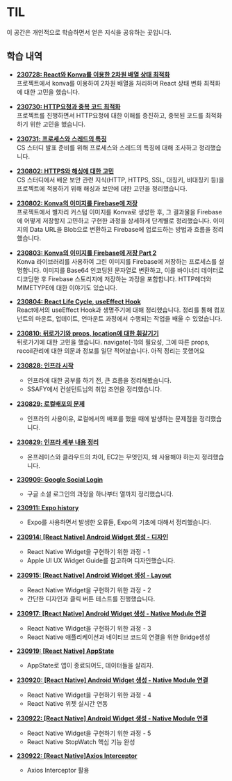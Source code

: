 # TIL

이 공간은 개인적으로 학습하면서 얻은 지식을 공유하는 곳입니다.

## 학습 내역

- **[230728: React와 Konva를 이용한 2차원 배열 상태 최적화](https://github.com/kimmainsain/TIL/blob/master/230728/React_konva.md)**  
  프로젝트에서 konva를 이용하여 2차원 배열을 처리하며 React 상태 변화 최적화에 대한 고민을 했습니다.

- **[230730: HTTP요청과 중복 코드 최적화](https://github.com/kimmainsain/TIL/blob/master/230730/React_HTTP_Callback.md)**  
  프로젝트를 진행하면서 HTTP요청에 대한 이해를 증진하고, 중복된 코드를 최적화하기 위한 고민을 했습니다.

- **[230731: 프로세스와 스레드의 특징](https://github.com/kimmainsain/TIL/blob/master/230731/Process_Thread.md)**  
  CS 스터디 발표 준비를 위해 프로세스와 스레드의 특징에 대해 조사하고 정리했습니다.

- **[230802: HTTPS와 해싱에 대한 고민](https://github.com/kimmainsain/TIL/blob/master/230802/HTTPS_and_Hashing.md)**  
  CS 스터디에서 배운 보안 관련 지식(HTTP, HTTPS, SSL, 대칭키, 비대칭키 등)을 프로젝트에 적용하기 위해 해싱과 보안에 대한 고민을 정리했습니다.

- **[230802: Konva의 이미지를 Firebase에 저장](https://github.com/kimmainsain/TIL/blob/master/230802/Konva_and_Firebase_Storage.md)**  
  프로젝트에서 별자리 커스텀 이미지를 Konva로 생성한 후, 그 결과물을 Firebase에 어떻게 저장할지 고민하고 구현한 과정을 상세하게 단계별로 정리했습니다. 이미지의 Data URL을 Blob으로 변환하고 Firebase에 업로드하는 방법과 흐름을 정리했습니다.

- **[230803: Konva의 이미지를 Firebase에 저장 Part 2](https://github.com/kimmainsain/TIL/blob/master/230803/Firebase_Image_Upload_and_MIME_Types.md)**\
  Konva 라이브러리를 사용하여 그린 이미지를 Firebase에 저장하는 프로세스를 설명합니다. 이미지를 Base64 인코딩된 문자열로 변환하고, 이를 바이너리 데이터로 디코딩한 후 Firebase 스토리지에 저장하는 과정을 포함합니다.
  HTTP헤더와 MIMETYPE에 대한 이야기도 있습니다.

- **[230804: React Life Cycle, useEffect Hook](https://github.com/kimmainsain/TIL/blob/master/230804/useEffect_and_Lifecycle_in_React.md)**\
  React에서의 useEffect Hook과 생명주기에 대해 정리했습니다. 정리를 통해 컴포넌트의 마운트, 업데이트, 언마운트 과정에서 수행되는 작업을 배울 수 있었습니다.

- **[230810: 뒤로가기와 props, location에 대한 휘갈기기](https://github.com/kimmainsain/TIL/blob/master/230810/230810.md)**\
  뒤로가기에 대한 고민을 했습니다. navigate(-1)의 필요성, 그에 따른 props, recoil관리에 대한 의문과 정보를 일단 적어놨습니다. 아직 정리는 못했어요

- **[230828: 인프라 시작](https://github.com/kimmainsain/TIL/blob/master/230828)**

  - 인프라에 대한 공부를 하기 전, 큰 흐름을 정리해봤습니다.
  - SSAFY에서 컨설턴트님의 취업 조언을 정리했습니다.

- **[230829: 로컬배포의 문제](https://github.com/kimmainsain/TIL/blob/master/230829/로컬배포의문제.md)**
  - 인프라의 사용이유, 로컬에서의 배포를 했을 때에 발생하는 문제점을 정리했습니다.
- **[230829: 인프라 세부 내용 정리](https://github.com/kimmainsain/TIL/blob/master/230829/인프라세부내용.md)**

  - 온프레미스와 클라우드의 차이, EC2는 무엇인지, 왜 사용해야 하는지 정리했습니다.

- **[230909: Google Social Login](https://velog.io/@kimmainsain/React-Native-Google-Login-%ED%95%98%EB%82%98%EB%B6%80%ED%84%B0-%EC%97%B4%EA%B9%8C%EC%A7%80)**

  - 구글 소셜 로그인의 과정을 하나부터 열까지 정리했습니다.

- **[230911: Expo history](https://velog.io/@kimmainsain/React-Native-Dive-in-Expo)**

  - Expo를 사용하면서 발생한 오류들, Expo의 기초에 대해서 정리했습니다.

- **[230914: [React Native] Android Widget 생성 - 디자인](https://velog.io/@kimmainsain/React-Native-Android-Widget-%EC%83%9D%EC%84%B1-%EB%94%94%EC%9E%90%EC%9D%B8)**

  - React Native Widget을 구현하기 위한 과정 - 1
  - Apple UI UX Widget Guide를 참고하며 디자인했습니다.

- **[230915: [React Native] Android Widget 생성 - Layout](https://velog.io/@kimmainsain/React-Native-Android-Widget-%EC%83%9D%EC%84%B1-Layout)**

  - React Native Widget을 구현하기 위한 과정 - 2
  - 간단한 디자인과 클릭 버튼 테스트를 진행했습니다.

- **[230917: [React Native] Android Widget 생성 - Native Module 연결](https://velog.io/@kimmainsain/React-Native-Android-Widget-%EC%83%9D%EC%84%B1-Native-Module-%EC%97%B0%EA%B2%B0)**

  - React Native Widget을 구현하기 위한 과정 - 3
  - React Native 애플리케이션과 네이티브 코드의 연결을 위한 Bridge생성

- **[230919: [React Native] AppState](https://velog.io/@kimmainsain/React-Native-AppState%EB%A1%9C-%EC%95%B1%EC%9D%B4-%EC%A2%85%EB%A3%8C%EB%90%98%EC%96%B4%EB%8F%84-%EB%8D%B0%EC%9D%B4%ED%84%B0%EB%93%A4%EC%9D%84-%EC%82%B4%EB%A6%AC%EC%9E%90)**

  - AppState로 앱이 종료되어도, 데이터들을 살리자.

- **[230920: [React Native] Android Widget 생성 - Native Module 연결](https://velog.io/@kimmainsain/React-Native-Android-Widget-%EC%83%9D%EC%84%B1-%EC%9C%84%EC%A0%AF-%EC%8B%A4%EC%8B%9C%EA%B0%84-%EC%97%B0%EB%8F%99)**

  - React Native Widget을 구현하기 위한 과정 - 4
  - React Native 위젯 실시간 연동

- **[230922: [React Native] Android Widget 생성 - Native Module 연결](https://velog.io/@kimmainsain/React-Native-Android-Widget-StopWatch-%EC%83%9D%EC%84%B1-%EC%99%84%EC%84%B1)**

  - React Native Widget을 구현하기 위한 과정 - 5
  - React Native StopWatch 핵심 기능 완성

- **[230922: [React Native]Axios Interceptor](https://velog.io/@kimmainsain/React-Native-Axios-Interceptor)**

  - Axios Interceptor 활용
